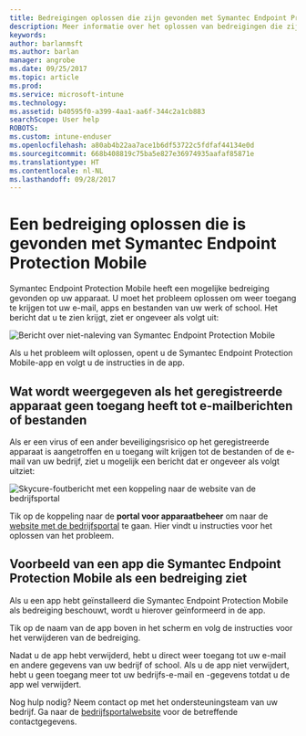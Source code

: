```yaml
---
title: Bedreigingen oplossen die zijn gevonden met Symantec Endpoint Protection Mobile voor iOS | Microsoft Docs
description: Meer informatie over het oplossen van bedreigingen die zijn gevonden op uw iOS-apparaat.
keywords: 
author: barlanmsft
ms.author: barlan
manager: angrobe
ms.date: 09/25/2017
ms.topic: article
ms.prod: 
ms.service: microsoft-intune
ms.technology: 
ms.assetid: b40595f0-a399-4aa1-aa6f-344c2a1cb883
searchScope: User help
ROBOTS: 
ms.custom: intune-enduser
ms.openlocfilehash: a80ab4b22aa7ace1b6df53722c5fdfaf44134e0d
ms.sourcegitcommit: 668b408819c75ba5e827e36974935aafaf85871e
ms.translationtype: HT
ms.contentlocale: nl-NL
ms.lasthandoff: 09/28/2017
---
```

# <a name="resolve-a-threat-found-by-symantec-endpoint-protection-mobile"></a>Een bedreiging oplossen die is gevonden met Symantec Endpoint Protection Mobile

Symantec Endpoint Protection Mobile heeft een mogelijke bedreiging gevonden op uw apparaat. U moet het probleem oplossen om weer toegang te krijgen tot uw e-mail, apps en bestanden van uw werk of school. Het bericht dat u te zien krijgt, ziet er ongeveer als volgt uit:

![Bericht over niet-naleving van Symantec Endpoint Protection Mobile](./media/ios-skycure-noncompliant-in-ssp.png)

Als u het probleem wilt oplossen, opent u de Symantec Endpoint Protection Mobile-app en volgt u de instructies in de app.

## <a name="what-you-might-see-if-your-enrolled-device-is-blocked-from-accessing-email-or-files"></a>Wat wordt weergegeven als het geregistreerde apparaat geen toegang heeft tot e-mailberichten of bestanden

Als er een virus of een ander beveiligingsrisico op het geregistreerde apparaat is aangetroffen en u toegang wilt krijgen tot de bestanden of de e-mail van uw bedrijf, ziet u mogelijk een bericht dat er ongeveer als volgt uitziet:

![Skycure-foutbericht met een koppeling naar de website van de bedrijfsportal](./media/mtd-go-to-device-management-portal-android.png)

Tik op de koppeling naar de **portal voor apparaatbeheer** om naar de [website met de bedrijfsportal](https://portal.manage.microsoft.com) te gaan. Hier vindt u instructies voor het oplossen van het probleem.

## <a name="example-of-an-app-that-symantec-endpoint-protection-mobile-sees-as-a-threat"></a>Voorbeeld van een app die Symantec Endpoint Protection Mobile als een bedreiging ziet

Als u een app hebt geïnstalleerd die Symantec Endpoint Protection Mobile als bedreiging beschouwt, wordt u hierover geïnformeerd in de app.

Tik op de naam van de app boven in het scherm en volg de instructies voor het verwijderen van de bedreiging.

Nadat u de app hebt verwijderd, hebt u direct weer toegang tot uw e-mail en andere gegevens van uw bedrijf of school. Als u de app niet verwijdert, hebt u geen toegang meer tot uw bedrijfs-e-mail en -gegevens totdat u de app wel verwijdert.

Nog hulp nodig? Neem contact op met het ondersteuningsteam van uw bedrijf. Ga naar de [bedrijfsportalwebsite](https://portal.manage.microsoft.com) voor de betreffende contactgegevens.

